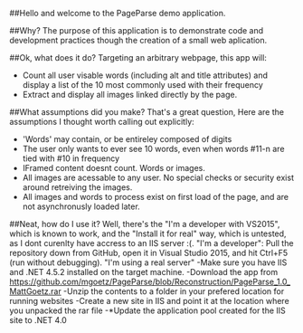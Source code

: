 ##Hello and welcome to the PageParse demo application.

##Why?
The purpose of this application is to demonstrate code and development practices though the creation of a small web aplication.

##Ok, what does it do?
Targeting an arbitrary webpage, this app will:
 - Count all user visable words (including alt and title attributes) and display a list of the 10 most commonly used with their frequency
 - Extract and display all images linked directly by the page.

##What assumptions did you make?
That's a great question, Here are the assumptions I thought worth calling out explicitly:
 - 'Words' may contain, or be entireley composed of digits
 - The user only wants to ever see 10 words, even when words #11-n are tied with #10 in frequency
 - IFramed content doesnt count. Words or images.
 - All images are acessable to any user. No special checks or security exist around retreiving the images.
 - All images and words to process exist on first load of the page, and are not asynchronusly loaded later.

##Neat, how do I use it?
Well, there's the "I'm a developer with VS2015", which is known to work, and the "Install it for real" way, which is untested, as I dont curenlty have accress to an IIS server :(.
"I'm a developer":
Pull the repository down from GitHub, open it in Visual Studio 2015, and hit Ctrl+F5 (run without debugging).
"I'm using a real server"
-Make sure you have IIS and .NET 4.5.2 installed on the target machine.
-Download the app from https://github.com/mgoetz/PageParse/blob/Reconstruction/PageParse_1.0_MattGoetz.rar
-Unzip the contents to a folder in your prefered location for running websites
-Create a new site in IIS and point it at the location where you unpacked the rar file
-*Update the application pool created for the IIS site to .NET 4.0 